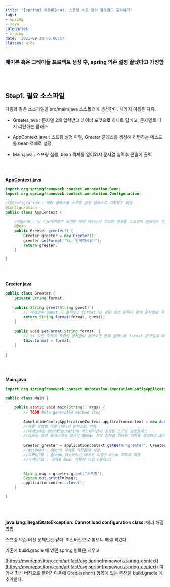 ```yaml
---
title: "[spring] 튜토리얼(4). 스프링 부트 없이 헬로월드 출력하기"
tags:
- spring
- java
categories:
- srping
date: '2021-09-20 06:00:57'
classes: wide
---
```


### 메이븐 혹은 그레이들 프로젝트 생성 후, spring 의존 설정 끝냈다고 가정함

<br>
<br>

## Step1. 필요 소스파일

다음과 같은 소스파일을 src/main/java 소스폴더에 생성한다. 패키지 이름은 자유.

- Greeter.java : 문자열 2개 입력받고 데이터 포맷으로 하나로 합치고, 문자열로 다시 리턴하는 클래스

- AppContext.java : 스프링 설정 파일, Greeter 클래스를 생성해 리턴하는 메소드를 bean 객체로 설정

- Main.java : 스프링 실행, bean 객체를 얻어와서 문자열 입력후 콘솔에 출력

<br/>
<br/>

**AppContext.java**

```java
import org.springframework.context.annotation.Bean;
import org.springframework.context.annotation.Configuration;

//@Configration : 해당 클래스를 스프링 설정 클래스로 지정할수 있음
@Configuration
public class AppContext {

	//@Bean : 이 어노테이션이 달리면 해당 메서드가 생성한 객체를 스프링이 관리하는 빈 객체로 등록함
	@Bean
	public Greeter greeter() {
		Greeter greeter = new Greeter();
		greeter.setFormat("%s, 안녕하세요!");
		return greeter;
	}

}
```

<br/>
<br/>

**Greeter.java**

```java
public class Greeter {
	private String format;
	
	public String greet(String guest) {
		// 매개변수 guest 가 들어오면 format %s 같은 포맷 문자와 함께 문자열로 치환되서 출력
		return String.format(format, guest);
	}
	
	public void setFormat(String format) {
		// %s 같은 포맷이 포함된 문자열이 들어오면 현재 클래스의 format 문자열에 대입
		this.format = format;
	}
	
}
```


<br/>
<br/>

**Main.java**

```java
import org.springframework.context.annotation.AnnotationConfigApplicationContext;

public class Main {

	public static void main(String[] args) {
		// TODO Auto-generated method stub
		
		AnnotationConfigApplicationContext applicationcontext = new AnnotationConfigApplicationContext(AppContext.class);
		//독립 실행형 어플리케이션 콘텍스트 객체.
		//매개변수는 @Configuration 어노테이션이 설정된 스프링 설정클래스
		//스프링 설정 클래스에서 정의한 @Bean 설정 정보를 읽어와 객체를 생성하고 초기화한다. 
		
		Greeter greeter = applicationcontext.getBean("greeter", Greeter.class);
		//getBean : @Bean 객체를 가져올때 사용
		//파라미터1 : @Bean 애노테이션 메서드 이름인 Bean 객체의 이름
		//파라미터2 : 가져올 Bean 객체의 타입 (클래스)
		

		String msg = greeter.greet("스프링");
		System.out.println(msg);
		applicationcontext.close();
	}

}
```

<br/>
<br/>

**java.lang.IllegalStateException: Cannot load configuration class:** 에러 해결방법


스프링 의존 버전 문제인것 같다. 최신버전으로 받으니 해결 되었다.  

기존에 build.gradle 에 있던 spring 항목은 지우고

[https://mvnrepository.com/artifact/org.springframework/spring-context](https://mvnrepository.com/artifact/org.springframework/spring-context) 여기서 최신 버전으로 들어간다음에 Gradle(short) 항목에 있는 문장을 build.gradle 에 추가한다.